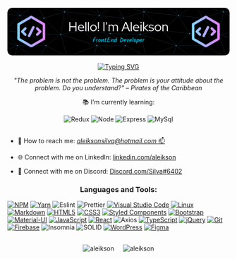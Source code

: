 <p align="center">
  <img src="./github-header-image.png">
</p>

<p align="center">
  <a href="https://git.io/typing-svg"><img src="https://readme-typing-svg.demolab.com?font=Fira+Code&size=25&duration=4000&pause=1000&center=true&width=435&lines=Welcome+to+My+Profile" alt="Typing SVG" /></a>
</p>

<p align="center"><em>"The problem is not the problem. The problem is your attitude about the problem. Do you understand?" – Pirates of the Caribbean</em></p>

<p align="center">📚 I'm currently learning:</p>
<div align="center">
  <img align='center' alt="Redux" src="https://img.shields.io/badge/Redux-764ABC.svg?style=for-the-badge&logo=Redux&logoColor=white" />
  <img align='center' alt="Node" src="https://img.shields.io/badge/Node.js-339933.svg?style=for-the-badge&logo=nodedotjs&logoColor=white" />
  <img align='center' alt="Express" src="https://img.shields.io/badge/Express-000000.svg?style=for-the-badge&logo=Express&logoColor=white" />
  <img align='center' alt="MySql" src="https://img.shields.io/badge/MySQL-4479A1.svg?style=for-the-badge&logo=MySQL&logoColor=white" />
</div>

  <br>

- 📩 How to reach me: <a href="mailto:aleiksonsilva@hotmail.com">_aleiksonsilva@hotmail.com_ 📫</a>

- 🌐 Connect with me on LinkedIn: [linkedin.com/aleikson](https://www.linkedin.com/in/aleikson-frontend/)

- 💬 Connect with me on Discord: <a href="https://discord.com/users/Silva%236402">Discord.com/Silva#6402</a>

<h3 align="center">Languages and Tools:</h3>

[![NPM](https://img.shields.io/badge/npm-CB3837.svg?style=for-the-badge&logo=npm&logoColor=white)](https://skillicons.dev)
[![Yarn](https://img.shields.io/badge/Yarn-2C8EBB.svg?style=for-the-badge&logo=Yarn&logoColor=white)](https://skillicons.dev)
![Eslint](https://img.shields.io/badge/ESLint-4B32C3.svg?style=for-the-badge&logo=ESLint&logoColor=white)
![Prettier](https://img.shields.io/badge/Prettier-F7B93E.svg?style=for-the-badge&logo=Prettier&logoColor=black)
[![Visual Studio Code](https://img.shields.io/badge/Visual%20Studio%20Code-007ACC.svg?style=for-the-badge&logo=Visual-Studio-Code&logoColor=white)](https://skillicons.dev)
[![Linux](https://img.shields.io/badge/Linux-FCC624.svg?style=for-the-badge&logo=Linux&logoColor=black)](https://skillicons.dev)
[![Markdown](https://img.shields.io/badge/Markdown-000000.svg?style=for-the-badge&logo=Markdown&logoColor=white)](https://skillicons.dev)
[![HTML5](https://img.shields.io/badge/HTML5-E34F26.svg?style=for-the-badge&logo=HTML5&logoColor=white)](https://skillicons.dev)
[![CSS3](https://img.shields.io/badge/CSS3-1572B6.svg?style=for-the-badge&logo=CSS3&logoColor=white)](https://skillicons.dev)
[![Styled Components](https://img.shields.io/badge/styledcomponents-DB7093.svg?style=for-the-badge&logo=styled-components&logoColor=white)](https://skillicons.dev)
[![Bootstrap](https://img.shields.io/badge/Bootstrap-7952B3.svg?style=for-the-badge&logo=Bootstrap&logoColor=white)](https://skillicons.dev)
[![Material-UI](https://img.shields.io/badge/MUI-007FFF.svg?style=for-the-badge&logo=MUI&logoColor=white)](https://skillicons.dev)
[![JavaScript](https://img.shields.io/badge/JavaScript-F7DF1E.svg?style=for-the-badge&logo=JavaScript&logoColor=black)](https://skillicons.dev)
[![React](https://img.shields.io/badge/React-61DAFB.svg?style=for-the-badge&logo=React&logoColor=black)](https://skillicons.dev)
![Axios](https://img.shields.io/badge/Axios-5A29E4.svg?style=for-the-badge&logo=Axios&logoColor=white)
[![TypeScript](https://img.shields.io/badge/TypeScript-3178C6.svg?style=for-the-badge&logo=TypeScript&logoColor=white)](https://skillicons.dev)
[![jQuery](https://img.shields.io/badge/jQuery-0769AD.svg?style=for-the-badge&logo=jQuery&logoColor=white)](https://skillicons.dev)
[![Git](https://img.shields.io/badge/Git-F05032.svg?style=for-the-badge&logo=Git&logoColor=white)](https://skillicons.dev)
[![Firebase](https://img.shields.io/badge/Firebase-FFCA28.svg?style=for-the-badge&logo=Firebase&logoColor=black)](https://skillicons.dev)
![Insomnia](https://img.shields.io/badge/Insomnia-4000BF.svg?style=for-the-badge&logo=Insomnia&logoColor=white)
![SOLID](https://img.shields.io/badge/Solid-2C4F7C.svg?style=for-the-badge&logo=Solid&logoColor=white)
[![WordPress](https://img.shields.io/badge/WordPress-21759B.svg?style=for-the-badge&logo=WordPress&logoColor=white)](https://skillicons.dev)
[![Figma](https://img.shields.io/badge/Figma-F24E1E.svg?style=for-the-badge&logo=Figma&logoColor=white)](https://skillicons.dev)

</br>

<div align="center" style="display:flex; flex-wrap:wrap; justify-content:center;">
  <div style="margin-right:20px;">
    <img src="https://github-readme-stats-sigma-five.vercel.app/api?username=aleikson&show_icons=true&theme=dracula" alt="aleikson" />
  </div>

  <div>
    <img src="https://github-readme-stats-sigma-five.vercel.app/api/top-langs?username=aleikson&show_icons=true&theme=dracula&layout=compact" alt="aleikson" />
  </div>
</div>
